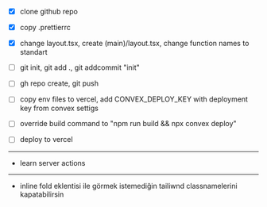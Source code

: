 - [x] clone github repo
- [x] copy .prettierrc
- [x] change layout.tsx, create (main)/layout.tsx, change function names to standart

- [ ] git init, git add ., git addcommit "init"
- [ ] gh repo create, git push
- [ ] copy env files to vercel, add CONVEX_DEPLOY_KEY with deployment key from convex settigs
- [ ] override build command to "npm run build && npx convex deploy"
- [ ] deploy to vercel

---

- learn server actions

---

- inline fold eklentisi ile görmek istemediğin tailiwnd classnamelerini kapatabilirsin
